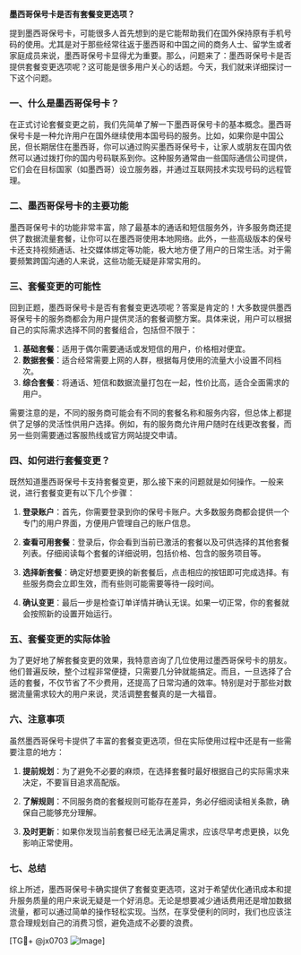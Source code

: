 **墨西哥保号卡是否有套餐变更选项？**

提到墨西哥保号卡，可能很多人首先想到的是它能帮助我们在国外保持原有手机号码的使用。尤其是对于那些经常往返于墨西哥和中国之间的商务人士、留学生或者家庭成员来说，墨西哥保号卡显得尤为重要。那么，问题来了：墨西哥保号卡是否提供套餐变更选项呢？这可能是很多用户关心的话题。今天，我们就来详细探讨一下这个问题。

### 一、什么是墨西哥保号卡？

在正式讨论套餐变更之前，我们先简单了解一下墨西哥保号卡的基本概念。墨西哥保号卡是一种允许用户在国外继续使用本国号码的服务。比如，如果你是中国公民，但长期居住在墨西哥，你可以通过购买墨西哥保号卡，让家人或朋友在国内依然可以通过拨打你的国内号码联系到你。这种服务通常由一些国际通信公司提供，它们会在目标国家（如墨西哥）设立服务器，并通过互联网技术实现号码的远程管理。

### 二、墨西哥保号卡的主要功能

墨西哥保号卡的功能非常丰富，除了最基本的通话和短信服务外，许多服务商还提供了数据流量套餐，让你可以在墨西哥使用本地网络。此外，一些高级版本的保号卡还支持视频通话、社交媒体绑定等功能，极大地方便了用户的日常生活。对于需要频繁跨国沟通的人来说，这些功能无疑是非常实用的。

### 三、套餐变更的可能性

回到正题，墨西哥保号卡是否有套餐变更选项呢？答案是肯定的！大多数提供墨西哥保号卡的服务商都会为用户提供灵活的套餐调整方案。具体来说，用户可以根据自己的实际需求选择不同的套餐组合，包括但不限于：

1. **基础套餐**：适用于偶尔需要通话或发短信的用户，价格相对便宜。
2. **数据套餐**：适合经常需要上网的人群，根据每月使用的流量大小设置不同档次。
3. **综合套餐**：将通话、短信和数据流量打包在一起，性价比高，适合全面需求的用户。

需要注意的是，不同的服务商可能会有不同的套餐名称和服务内容，但总体上都提供了足够的灵活性供用户选择。例如，有的服务商允许用户随时在线更改套餐，而另一些则需要通过客服热线或官方网站提交申请。

### 四、如何进行套餐变更？

既然知道墨西哥保号卡支持套餐变更，那么接下来的问题就是如何操作。一般来说，进行套餐变更有以下几个步骤：

1. **登录账户**：首先，你需要登录到你的保号卡账户。大多数服务商都会提供一个专门的用户界面，方便用户管理自己的账户信息。
   
2. **查看可用套餐**：登录后，你会看到当前已激活的套餐以及可供选择的其他套餐列表。仔细阅读每个套餐的详细说明，包括价格、包含的服务项目等。

3. **选择新套餐**：确定好想要更换的新套餐后，点击相应的按钮即可完成选择。有些服务商会立即生效，而有些则可能需要等待一段时间。

4. **确认变更**：最后一步是检查订单详情并确认无误。如果一切正常，你的套餐就会按照新的设置开始运行。

### 五、套餐变更的实际体验

为了更好地了解套餐变更的效果，我特意咨询了几位使用过墨西哥保号卡的朋友。他们普遍反映，整个过程非常便捷，只需要几分钟就能搞定。而且，一旦选择了合适的套餐，不仅节省了不少费用，还提高了日常沟通的效率。特别是对于那些对数据流量需求较大的用户来说，灵活调整套餐真的是一大福音。

### 六、注意事项

虽然墨西哥保号卡提供了丰富的套餐变更选项，但在实际使用过程中还是有一些需要注意的地方：

1. **提前规划**：为了避免不必要的麻烦，在选择套餐时最好根据自己的实际需求来决定，不要盲目追求高配版。
   
2. **了解规则**：不同服务商的套餐规则可能存在差异，务必仔细阅读相关条款，确保自己能够充分理解。

3. **及时更新**：如果你发现当前套餐已经无法满足需求，应该尽早考虑更换，以免影响正常使用。

### 七、总结

综上所述，墨西哥保号卡确实提供了套餐变更选项，这对于希望优化通讯成本和提升服务质量的用户来说无疑是一个好消息。无论是想要减少通话费用还是增加数据流量，都可以通过简单的操作轻松实现。当然，在享受便利的同时，我们也应该注意合理规划自己的消费习惯，避免造成不必要的浪费。

[TG💪+ @jx0703 ![Image](https://github.com/user-attachments/assets/dbca1d08-cadb-493c-b0ec-ad6f7a83f270)]